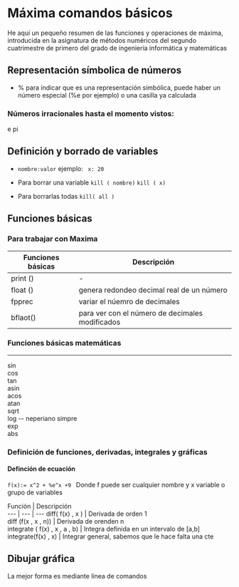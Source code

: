 # Máxima comandos básicos  
He aquí un pequeño resumen de las funciones y operaciones de máxima, introducida en la asignatura de métodos numéricos del segundo cuatrimestre de primero del grado de ingeniería informática y matemáticas  
## Representación símbolica de números  
- % para indicar que es una representación simbólica, puede haber un número especial (%e por ejemplo) o una casilla ya calculada  

### Números irracionales hasta el momento vistos: 
e 
pi

## Definición y borrado de variables
- `nombre:valor`
ejemplo: ` x: 20`

- Para borrar una variable ` kill ( nombre) ` `kill ( x) `
- Para borrarlas todas `kill( all )`


## Funciones básicas 
### Para trabajar con Maxima 

Funciones básicas  | Descripción  
--- | ---
print ()  | -   
float () | genera redondeo decimal real de un número  
fpprec | variar el núemro de decimales  
bflaot() | para ver con el número de decimales modificados    

### Funciones básicas matemáticas 
--- 
sin   
cos  
tan  
asin  
acos  
atan  
sqrt  
log   -- neperiano simpre  
exp   
abs   
### Definición de funciones, derivadas, integrales y gráficas   

#### Definción de ecuación 
`f(x):= x^2 + %e^x +9 ` Donde f puede ser cualquier nombre y x variable o grupo de variables   

Función     | Descripción  
--- | ---   | ---
diff( f(x) , x ) | Derivada de orden 1  
diff (f(x , x , n)) | Derivada de orenden n   
integrate ( f(x) , x , a , b)  | Integra definida en un intervalo de [a,b]  
integrate(f(x) , x)  | Integrar general, sabemos que le hace falta una cte  


## Dibujar gráfica  
La mejor forma es mediante línea de comandos







